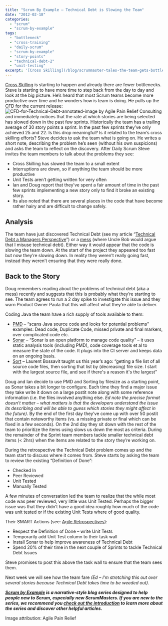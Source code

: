 ```yaml
---
title: "Scrum By Example – Technical Debt is Slowing the Team"
date: "2012-02-18"
categories: 
  - "scrum"
  - "scrum-by-example"
tags: 
  - "bottleneck"
  - "cross-training"
  - "daily-scrum"
  - "scrum-by-example"
  - "story-points"
  - "technical-debt-2"
  - "unit-testing"
excerpt: '[Cross Skilling](/blog/scrummaster-tales-the-team-gets-bottlenecked.html) is starting to'
---
```


[Cross Skilling](/blog/scrummaster-tales-the-team-gets-bottlenecked.html) is starting to happen and already there are fewer bottlenecks. Steve is starting to have more time to step back from the day to day and look at the big picture. He’s heard that most Scrum teams become more productive over time and he wonders how is team is doing. He pulls up the CFD for the current release:![CFD-for-Technical-Debt-annotated-image by Agile Pain Relief Consulting](src/content/blog/scrummaster-tales-technical-debt-is-slowing-the-team/images/CFD-for-Technical-Debt-annotated-small.jpg) and immediately notices that the rate at which stories are being selected has slowed down in the past few sprints. Historically the team has a trailing average of 30 story points a sprint. In the past few sprints they’ve only achieved 25 and 22. Is this drop meaningful? Is it related to the team’s cross skilling efforts? Steve decides to ask the team what is going on. He writes a short note, describing the problem he’s seen (without his own suspicions) and asks the team to reflect on the discovery. After Daily Scrum Steve invites the team members to talk about the problems they see:

- Cross Skilling has slowed the team to a small extent
- Interruptions are down, so if anything the team should be more productive
- Unit Tests aren’t getting written for very often
- Ian and Doug report that they’ve spent a fair amount of time in the past few sprints implementing a new story only to find it broke an existing story.
- Its also noted that there are several places in the code that have become rather hairy and are difficult to change safely.

## Analysis

The team have just discovered Technical Debt (see my article “[Technical Debt a Managers Perspective](https://www.infoq.com/articles/technical-debt-levison/)”) or a [mess](https://sites.google.com/site/unclebobconsultingllc/a-mess-is-not-a-technical-debt) (where Uncle Bob would argue that I misuse technical debt). Either way it would appear that the code is slowing the team down. At the start of the project they appeared too fast but now they’re slowing down. In reality they weren’t really going fast, instead they weren’t ensuring that they were really done.

## Back to the Story

Doug remembers reading about the problems of technical debt (aka a mess) recently and suggests that this is probably what they’re starting to see. The team agrees to run a 2 day spike to investigate this issue and they warn Product Owner Paula that this will affect what they’re able to deliver.

Coding Java the team have a rich supply of tools available to them:

- [PMD](https://pmd.sourceforge.net/) – “scans Java source code and looks for potential problems" examples: Dead code, Duplicate Code, missed private and final markers, over complicated code etc.
- [Sonar](https://www.sonarsource.org/) – “Sonar is an open platform to manage code quality” – it uses static analysis tools (including PMD), code coverage tools et al to measure the state of the code. It plugs into the CI server and keeps data on an ongoing basis.
- [Sort](https://www.artima.com/forums//threaded.jsp?forum=155&thread=182754) – Laurent Bossavit taught us this year’s ago: “getting a file list of all source code files, then sorting that list by (decreasing) file size. I start with the largest source file, and see if there's a reason it's the largest”

Doug and Ian decide to use PMD and Sorting by filesize as a starting point, as Sonar takes a bit longer to configure. Each time they find a major issue they take write it down on a large postit note along with some reference information (i.e. the files involved anything else. _Ed note the precise format doesn’t matter – what matters is that the developers understand the issue its describing and will be able to guess which stories they might affect in the future)._ By the end of the first day they’ve come up with over 50 postit that contain noteworthy items (vs. a missing private or final which can be fixed in a few seconds). On the 2nd day they sit down with the rest of the team to prioritize the items using slows us down the most as criteria. During the remainder of the Sprint team members tackle smaller technical debt items (< 2hrs) when the items are related to the story they’re working on.

During the retrospective the Technical Debt problem comes up and the team start to discuss where it comes from. Steve starts by asking the team to review the existing “Definition of Done”:

- Checked In
- Peer Reviewed
- Unit Tested
- Manually Tested

A few minutes of conversation led the team to realize that the while most code was peer reviewed, very little was Unit Tested. Perhaps the bigger issue was that they didn’t have a good idea roughly how much of the code was unit tested or if the existing Unit Tests where of good quality.

Their SMART Actions (see: [Agile Retrospectives](/blog/agile-retrospectives.html)):

- Respect the Definition of Done – write Unit Tests
- Temporarily add Unit Test column to their task wall
- Install Sonar to help improve awareness of Technical Debt
- Spend 20% of their time in the next couple of Sprints to tackle Technical Debt Issues

Steve promises to post this above the task wall to ensure that the team sees them.

Next week we will see how the team fare _(Ed – I’m stretching this out over several stories because Technical Debt takes time to be weeded out)._

_**[Scrum by Example](/blog/category/scrum-by-example) is a narrative-style blog series designed to help people new to Scrum, especially new ScrumMasters. If you are new to the series, we recommend you [check out the introduction](/blog/scrum-by-example.html) to learn more about the series and discover other helpful articles.**_

Image attribution: Agile Pain Relief
